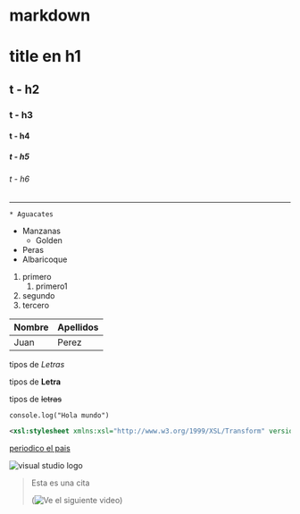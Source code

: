# markdown 

<!-- Encabezado -->
# title en h1
## t - h2
### t - h3
#### t - h4
##### t - h5
###### t - h6
<!-- Linea de separacion -->
--- 
<!-- Listas desordenadas -->

    * Aguacates
* Manzanas 
    * Golden
* Peras
* Albaricoque

<!-- Listas ordenadas -->

1. primero
    1. primero1
2. segundo
3. tercero

<!-- Tablas -->

| Nombre|Apellidos|
|-------|---------|
| Juan  | Perez   |

<!-- Formatos de textos (tipos de letras) -->

tipos de *Letras*

tipos de **Letra**

tipos de ~~letras~~

<!-- Generar una linea de código -->

`console.log("Hola mundo")`

``` xml
<xsl:stylesheet xmlns:xsl="http://www.w3.org/1999/XSL/Transform" version="1.0">
```

<!-- Acceso a paginas web -->

[periodico el pais](https://elpais.es)

<!-- Imagenes -->

![visual studio logo](https://upload.wikimedia.org/wikipedia/commons/thumb/9/9a/Visual_Studio_Code_1.35_icon.svg/2048px-Visual_Studio_Code_1.35_icon.svg.png "Visual Studio Logo")

<!-- Citas -->

> Esta es una cita
>
> (![Ve el siguiente video](https://www.youtube.com/watch?v=QbPN_Xs-efY))

